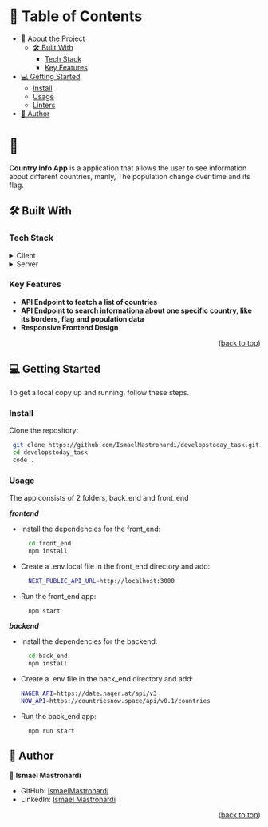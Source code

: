 <a name="readme-top"></a>

<!-- TABLE OF CONTENTS -->

# 📗 Table of Contents

- [📖 About the Project](#about-project)
  - [🛠 Built With](#built-with)
    - [Tech Stack](#tech-stack)
    - [Key Features](#key-features)
- [💻 Getting Started](#getting-started)
  - [Install](#install)
  - [Usage](#usage)
  - [Linters](#linters)
- [👥 Author](#author)

<!-- PROJECT DESCRIPTION -->

# 📖 <a name="about-project"></a>

**Country Info App** is a application that allows the user to see information about different countries, manly, The population change over time and its flag.

## 🛠 Built With <a name="built-with"></a>

### Tech Stack <a name="tech-stack"></a>

<details>
  <summary>Client</summary>
  <ul>
    <li><a href="https://react.dev/">React.js</a></li>
    <li><a href="https://nextjs.org/">Next.js</a></li>
    <li><a href="https://www.tailwindcss.com/">TailwindCSS</a></li>
  </ul>
</details>

<details>
  <summary>Server</summary>
  <ul>
    <li><a href="https://nodejs.org/en">Node.js</a></li>
    <li><a href="https://nestjs.com/">Nest.js</a></li>
  </ul>
</details>

<!-- Features -->

### Key Features <a name="key-features"></a>

- **API Endpoint to featch a list of countries**
- **API Endpoint to search informationa about one specific country, like its borders, flag and population data**
- **Responsive Frontend Design**

<p align="right">(<a href="#readme-top">back to top</a>)</p>

<!-- GETTING STARTED -->

## 💻 Getting Started <a name="getting-started"></a>

To get a local copy up and running, follow these steps.

### Install <a name="install"></a>

Clone the repository:

```bash
 git clone https://github.com/IsmaelMastronardi/developstoday_task.git
 cd developstoday_task
 code .
```

### Usage <a name="usage"></a>

The app consists of 2 folders, back_end and front_end

***frontend***
- Install the dependencies for the front_end:

  ```bash
    cd front_end
    npm install
  ```	

- Create a .env.local file in the front_end directory and add:

  ```bash
    NEXT_PUBLIC_API_URL=http://localhost:3000
  ```

- Run the front_end app:

  ```bash
    npm start
  ```
***backend***
- Install the dependencies for the backend:

  ```bash
    cd back_end
    npm install
  ```	

- Create a .env file in the back_end directory and add:

  ```bash
  NAGER_API=https://date.nager.at/api/v3
  NOW_API=https://countriesnow.space/api/v0.1/countries
  ```

- Run the back_end app:

  ```bash
    npm run start
  ```


<!-- AUTHOR -->

## 👥 Author <a name="author"></a>

👤 **Ismael Mastronardi**

- GitHub: [IsmaelMastronardi](https://github.com/IsmaelMastronardi)
- LinkedIn: [Ismael Mastronardi](https://www.linkedin.com/in/ismael-mastronardi-361873271/)


<p align="right">(<a href="#readme-top">back to top</a>)</p>
